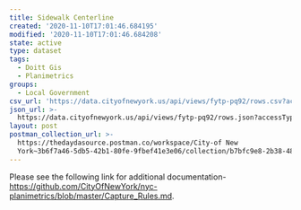 ```yaml
---
title: Sidewalk Centerline
created: '2020-11-10T17:01:46.684195'
modified: '2020-11-10T17:01:46.684208'
state: active
type: dataset
tags:
  - Doitt Gis
  - Planimetrics
groups:
  - Local Government
csv_url: 'https://data.cityofnewyork.us/api/views/fytp-pq92/rows.csv?accessType=DOWNLOAD'
json_url: >-
  https://data.cityofnewyork.us/api/views/fytp-pq92/rows.json?accessType=DOWNLOAD
layout: post
postman_collection_url: >-
  https://thedaydasource.postman.co/workspace/City-of New
  York~3b6f7a46-5db5-42b1-80fe-9fbef41e3e06/collection/b7bfc9e8-2b38-48a3-a64a-554d00851143
---
```

Please see the following link for additional documentation- https://github.com/CityOfNewYork/nyc-planimetrics/blob/master/Capture_Rules.md.
